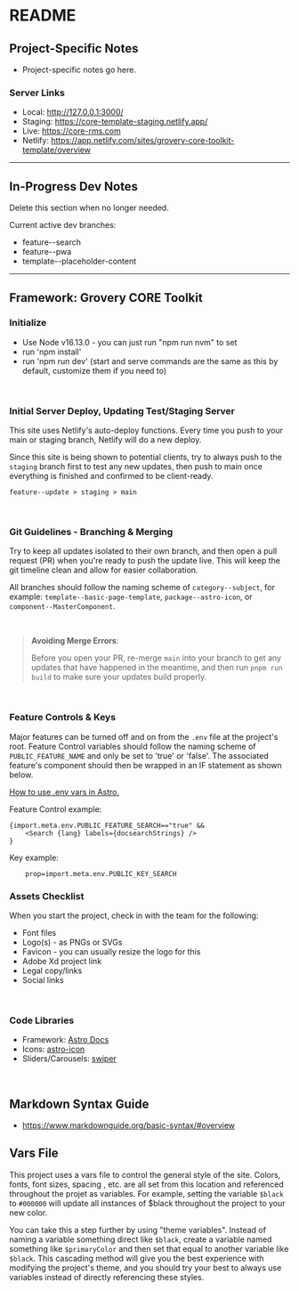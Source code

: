 # README

## Project-Specific Notes
* Project-specific notes go here.

### Server Links
* Local: http://127.0.0.1:3000/
* Staging: https://core-template-staging.netlify.app/
* Live: https://core-rms.com
* Netlify: https://app.netlify.com/sites/grovery-core-toolkit-template/overview


---


## In-Progress Dev Notes
Delete this section when no longer needed.

Current active dev branches:
* feature--search
* feature--pwa
* template--placeholder-content


---


## Framework: Grovery CORE Toolkit


### Initialize
* Use Node v16.13.0 - you can just run "npm run nvm" to set
* run 'npm install'
* run 'npm run dev' (start and serve commands are the same as this by default, customize them if you need to)

<br/>

### Initial Server Deploy, Updating Test/Staging Server
This site uses Netlify's auto-deploy functions.  Every time you push to your main or staging branch, Netlify will do a new deploy.  

Since this site is being shown to potential clients, try to always push to the `staging` branch first to test any new updates, then push to main once everything is finished and confirmed to be client-ready.

`feature--update > staging > main`

<br/>

### Git Guidelines - Branching & Merging
Try to keep all updates isolated to their own branch, and then open a pull request (PR) when you're ready to push the update live.  This will keep the git timeline clean and allow for easier collaboration.

All branches should follow the naming scheme of `category--subject`, for example: `template--basic-page-template`, `package--astro-icon`, or `component--MasterComponent`.  

<br/>

>**Avoiding Merge Errors**: 
>
>Before you open your PR, re-merge `main` into your branch to get any updates that have happened in the meantime, and then run `pnpm run build` to make sure your updates build properly.  

<br/>

### Feature Controls & Keys
Major features can be turned off and on from the `.env` file at the project's root.  Feature Control variables should follow the naming scheme of `PUBLIC_FEATURE_NAME` and only be set to 'true' or 'false'.  The associated feature's component should then be wrapped in an IF statement as shown below.

[How to use .env vars in Astro.](https://docs.astro.build/en/guides/environment-variables/)

Feature Control example:
```
{import.meta.env.PUBLIC_FEATURE_SEARCH=="true" &&
	<Search {lang} labels={docsearchStrings} />
}
```

Key example:
```
	prop=import.meta.env.PUBLIC_KEY_SEARCH
```

### Assets Checklist
When you start the project, check in with the team for the following:
* Font files
* Logo(s) - as PNGs or SVGs
* Favicon - you can usually resize the logo for this
* Adobe Xd project link
* Legal copy/links
* Social links

<br/>

### Code Libraries
* Framework: [Astro Docs](https://github.com/withastro/docs)
* Icons: [astro-icon](https://github.com/natemoo-re/astro-icon#readme)
* Sliders/Carousels: [swiper](https://swiperjs.com/)

<br/>

## Markdown Syntax Guide
* https://www.markdownguide.org/basic-syntax/#overview

## Vars File
This project uses a vars file to control the general style of the site.  Colors, fonts, font sizes, spacing , etc. are all set from this location and referenced throughout the projet as variables.  For example, setting the variable `$black` to `#000000` will update all instances of $black throughout the project to your new color.  

You can take this a step further by using "theme variables".  Instead of naming a variable something direct like `$black`, create a variable named something like `$primaryColor` and then set that equal to another variable like `$black`.  This cascading method will give you the best experience with modifying the project's theme, and you should try your best to always use variables instead of directly referencing these styles.